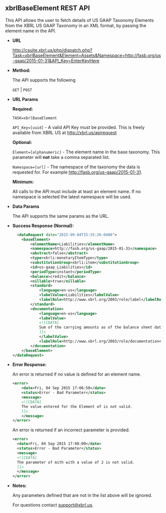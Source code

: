 xbrlBaseElement REST API
----
This API allows the user to fetch details of US GAAP Taxonomy Elements from the XBRL US GAAP Taxonomy in an XML format, by passing the element name in the API.

* **URL**

  <http://csuite.xbrl.us/php/dispatch.php?Task=xbrlBaseElement&Element=Assets&Namespace=http://fasb.org/us-gaap/2015-01-31&API_Key=EnterKeyHere>

* **Method:**

  The API supports the following

  `GET` | `POST`

*  **URL Params**

   **Required:**

   `TASK=xbrlBaseElement`

   `API_Key=[uuid]` - A valid API Key must be provided. This is freely available from XBRL US at <http://xbrl.us/apirequest>

   **Optional:**

    `Element=[alphanumeric]` - The element name in the base taxonomy. This parameter will **not** take a comma separated list.

    `Namespace=[url]` - The namespace of the taxonomy the data is requested for. For example http://fasb.org/us-gaap/2015-01-31.

   **Minimum:**

   All calls to the API must include at least an element name.  If no namespace is selected the latest namespace will be used.


* **Data Params**

    The API supports the same params as the URL.

* **Success Response (Normal):**

    ```XML
      <dataRequest date="2015-09-04T15:35:26-0400">
        <baseElement>
            <elementName>Liabilities</elementName>
            <namespace>http://fasb.org/us-gaap/2015-01-31</namespace>
            <abstract>false</abstract>
            <type>xbrli:monetaryItemType</type>
            <substitutionGroup>xbrli:item</substitutionGroup>
            <id>us-gaap_Liabilities</id>
            <periodType>instant</periodType>
            <balance>credit</balance>
            <nillable>true</nillable>
            <standard>
                <language>en-us</language>
                <labelValue>Liabilities</labelValue>
                <labelRole>http://www.xbrl.org/2003/role/label</labelRole>
            </standard>
            <documentation>
                <language>en-us</language>
                <labelValue>
                <![CDATA[
                Sum of the carrying amounts as of the balance sheet date of all liabilities that are recognized. Liabilities are probable future sacrifices of economic benefits arising from present obligations of an entity to transfer assets or provide services to other entities in the future.
                ]]>
                </labelValue>
                <labelRole>http://www.xbrl.org/2003/role/documentation</labelRole>
            </documentation>
        </baseElement>
    </dataRequest>
    ```

* **Error Response:**

    An error is returned if no value is defined for an element name.

    ```XML
    <error>
        <date>Fri, 04 Sep 2015 17:06:50</date>
        <status>Error - Bad Parameter</status>
        <message>
        <![CDATA[
        The value entered for the Element of is not valid.
        ]]>
        </message>
    </error>
    ```
    An error is returned if an incorrect parameter is provided.

    ```XML
    <error>
      <date>Fri, 04 Sep 2015 17:08:00</date>
      <status>Error - Bad Parameter</status>
      <message>
      <![CDATA[
      The parameter of mith with a value of 2 is not valid.
      ]]>
      </message>
    </error>
    ```



* **Notes:**

  Any parameters defined that are not in the list above will be ignored.

  For questions contact support@xbrl.us.
